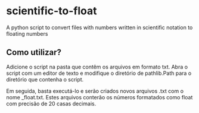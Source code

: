 # scientific-to-float
A python script to convert files with numbers written in scientific notation to floating numbers

## Como utilizar?

Adicione o script na pasta que contêm os arquivos em formato txt. Abra o script com um editor de texto e modifique o diretório de pathlib.Path para o diretório que contenha o script.

Em seguida, basta executá-lo e serão criados novos arquivos .txt com o nome <arquivo>_float.txt. Estes arquivos conterão os números formatados como float com precisão de 20 casas decimais.
